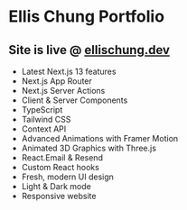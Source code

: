 # Ellis Chung Portfolio

## Site is live @ [ellischung.dev](https://ellischung.dev)

- Latest Next.js 13 features
- Next.js App Router
- Next.js Server Actions
- Client & Server Components
- TypeScript
- Tailwind CSS
- Context API
- Advanced Animations with Framer Motion
- Animated 3D Graphics with Three.js
- React.Email & Resend
- Custom React hooks
- Fresh, modern UI design
- Light & Dark mode
- Responsive website
